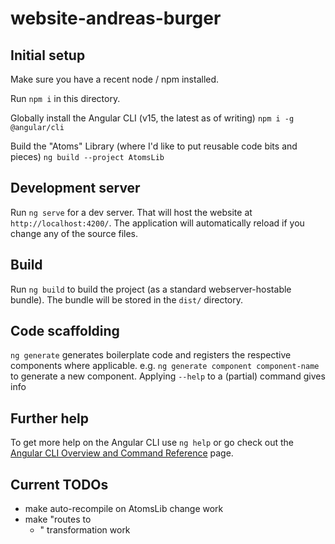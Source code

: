 # website-andreas-burger

## Initial setup

Make sure you have a recent node / npm installed.

Run  `npm i` in this directory.

Globally install the Angular CLI (v15, the latest as of writing)
`npm i -g @angular/cli`

Build the "Atoms" Library (where I'd like to put reusable code bits and pieces)
`ng build --project AtomsLib`

## Development server

Run `ng serve` for a dev server.
That will host the website at `http://localhost:4200/`.
The application will automatically reload if you change any of the source files.

## Build

Run `ng build` to build the project (as a standard webserver-hostable bundle).
The bundle will be stored in the `dist/` directory.

## Code scaffolding

`ng generate` generates boilerplate code and registers the respective components where applicable.
e.g. `ng generate component component-name` to generate a new component.
Applying `--help` to a (partial) command gives info


## Further help

To get more help on the Angular CLI use `ng help` or go check out the [Angular CLI Overview and Command Reference](https://angular.io/cli) page.

## Current TODOs

- make auto-recompile on AtomsLib change work
- make "routes to <ul> <li>" transformation work
